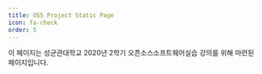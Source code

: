 ```yaml
---
title: OSS Project Static Page
icon: fa-check
order: 5
---
```


이 페이지는 성균관대학교 2020년 2학기 오픈소스소프트웨어실습 강의를 위해 마련된 페이지입니다.
